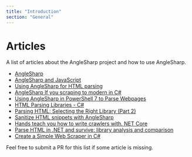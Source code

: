 ```yaml
---
title: "Introduction"
section: "General"
---
```

# Articles

A list of articles about the AngleSharp project and how to use AngleSharp.

- [AngleSharp](https://www.codeproject.com/Articles/609053/AngleSharp)
- [AngleSharp and JavaScript](https://www.codeproject.com/Articles/839588/AngleSharp-and-JavaScript)
- [Using AngleSharp for HTML parsing](https://programmersought.com/article/53641047060/)
- [AngleSharp If you scraping to modern in C#](https://titanwolf.org/Network/Articles/Article?AID=d6460bd4-1e69-4807-b93e-7f509d6eb0f4#gsc.tab=0)
- [Using AngleSharp in PowerShell 7 to Parse Webpages](https://www.cloudsavvyit.com/8249/using-anglesharp-in-powershell-7-to-parse-webpages/)
- [HTML Parsing Libraries - C#](https://scrapingant.com/blog/html-parsing-libraries-c-sharp)
- [Parsing HTML: Selecting the Right Library (Part 2)](https://dzone.com/articles/parsing-html-selecting-the-right-library-part-2)
- [Sanitize HTML snippets with AngleSharp](https://www.meziantou.net/sanitize-html-snippet-with-anglesharp.htm)
- [Hands teach you how to write crawlers with. NET Core](https://programmer.group/hands-teach-you-how-to-write-crawlers-with-net-core.html)
- [Parse HTML in .NET and survive: library analysis and comparison](https://sudonull.com/post/92236-Parse-HTML-in-NET-and-survive-library-analysis-and-comparison)
- [Create a Simple Web Scraper in C#](https://dev.to/rachelsoderberg/create-a-simple-web-scraper-in-c-1l1m)

Feel free to submit a PR for this list if some article is missing.
